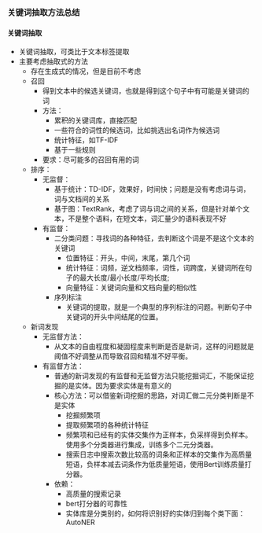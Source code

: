 ### 关键词抽取方法总结

#### 关键词抽取

+ 关键词抽取，可类比于文本标签提取
+ 主要考虑抽取式的方法
  + 存在生成式的情况，但是目前不考虑
  + 召回
    + 得到文本中的候选关键词，也就是得到这个句子中有可能是关键词的词
    + 方法：
      + 累积的关键词库，直接匹配
      + 一些符合的词性的候选词，比如挑选出名词作为候选词
      + 统计特征，如TF-IDF
      + 基于一些规则
    + 要求：尽可能多的召回有用的词
  + 排序：
    + 无监督：
      + 基于统计：TD-IDF，效果好，时间快；问题是没有考虑词与词，词与文档间的关系
      + 基于图：TextRank，考虑了词与词之间的关系，但是针对单个文本，不是整个语料，在短文本，词汇量少的语料表现不好
    + 有监督：
      + 二分类问题：寻找词的各种特征，去判断这个词是不是这个文本的关键词
        + 位置特征：开头，中间，末尾，第几个词
        + 统计特征：词频，逆文档频率，词性，词跨度，关键词所在句子的最大长度/最小长度/平均长度;
        + 向量特征：关键词向量和文档向量的相似性
      + 序列标注
        + 关键词的提取，就是一个典型的序列标注的问题。判断句子中关键词的开头中间结尾的位置。
  + 新词发现
    + 无监督方法：
      + 从文本的自由程度和凝固程度来判断是否是新词，这样的问题就是阈值不好调整从而导致召回和精准不好平衡。
    + 有监督方法：
      + 普通的新词发现的有监督和无监督方法只能挖掘词汇，不能保证挖掘的是实体。因为要求实体是有意义的
      + 核心方法：可以借鉴新词挖掘的思路，对词汇做二元分类判断是不是实体
        + 挖掘频繁项
        + 提取频繁项的各种统计特征
        + 频繁项和已经有的实体交集作为正样本，负采样得到负样本。使用多个分类器进行集成，训练多个二元分类器。
        + 搜索日志中搜索次数比较高的词条和正样本的交集作为高质量短语，负样本减去词条作为低质量短语，使用Bert训练质量打分器。
      + 依赖：
        + 高质量的搜索记录
        + bert打分器的可靠性
        + 实体库是分类别的，如何将识别好的实体归到每个类下面：AutoNER